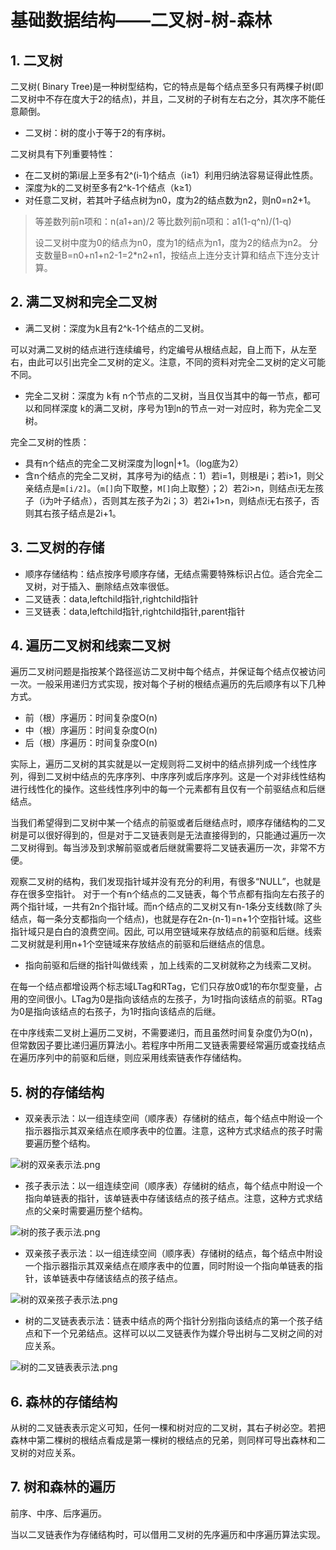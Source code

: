 # 基础数据结构——二叉树-树-森林 #

## 1. 二叉树 ##

二叉树( Binary Tree)是一种树型结构，它的特点是每个结点至多只有两棵子树(即二叉树中不存在度大于2的结点)，并且，二叉树的子树有左右之分，其次序不能任意颠倒。

* 二叉树：树的度小于等于2的有序树。

二叉树具有下列重要特性：

* 在二叉树的第i层上至多有2^(i-1)个结点（i≥1）利用归纳法容易证得此性质。
* 深度为k的二叉树至多有2^k-1个结点（k≥1）
* 对任意二叉树，若其叶子结点树为n0，度为2的结点数为n2，则n0=n2+1。

> 等差数列前n项和：n(a1+an)/2
> 等比数列前n项和：a1(1-q^n)/(1-q)
> 
> 设二叉树中度为0的结点为n0，度为1的结点为n1，度为2的结点为n2。
> 分支数量B=n0+n1+n2-1=2*n2+n1，按结点上连分支计算和结点下连分支计算。

## 2. 满二叉树和完全二叉树 ##

* 满二叉树：深度为k且有2^k-1个结点的二叉树。

可以对满二叉树的结点进行连续编号，约定编号从根结点起，自上而下，从左至右，由此可以引出完全二叉树的定义。注意，不同的资料对完全二叉树的定义可能不同。

* 完全二叉树：深度为 k有 n个节点的二叉树，当且仅当其中的每一节点，都可以和同样深度 k的满二叉树，序号为1到n的节点一对一对应时，称为完全二叉树。

完全二叉树的性质：

* 具有n个结点的完全二叉树深度为|logn|+1。（log底为2）
* 含n个结点的完全二叉树，其序号为i的结点：1）若i=1，则根是i；若i>1，则父亲结点是`m[i/2]`。（`m[]`向下取整，`M[]`向上取整）；2）若2i>n，则结点i无左孩子（i为叶子结点），否则其左孩子为2i；3）若2i+1>n，则结点i无右孩子，否则其右孩子结点是2i+1。

## 3. 二叉树的存储 ##

* 顺序存储结构：结点按序号顺序存储，无结点需要特殊标识占位。适合完全二叉树，对于插入、删除结点效率很低。
* 二叉链表：data,leftchild指针,rightchild指针
* 三叉链表：data,leftchild指针,rightchild指针,parent指针

## 4. 遍历二叉树和线索二叉树 ##

遍历二叉树问题是指按某个路径巡访二叉树中每个结点，并保证每个结点仅被访问一次。一般采用递归方式实现，按对每个子树的根结点遍历的先后顺序有以下几种方式。

* 前（根）序遍历：时间复杂度O(n)
* 中（根）序遍历：时间复杂度O(n)
* 后（根）序遍历：时间复杂度O(n)

实际上，遍历二叉树的其实就是以一定规则将二叉树中的结点排列成一个线性序列，得到二叉树中结点的先序序列、中序序列或后序序列。这是一个对非线性结构进行线性化的操作。这些线性序列中的每一个元素都有且仅有一个前驱结点和后继结点。

当我们希望得到二叉树中某一个结点的前驱或者后继结点时，顺序存储结构的二叉树是可以很好得到的，但是对于二叉链表则是无法直接得到的，只能通过遍历一次二叉树得到。每当涉及到求解前驱或者后继就需要将二叉链表遍历一次，非常不方便。

观察二叉树的结构，我们发现指针域并没有充分的利用，有很多“NULL”，也就是存在很多空指针。
对于一个有n个结点的二叉链表，每个节点都有指向左右孩子的两个指针域，一共有2n个指针域。而n个结点的二叉树又有n-1条分支线数(除了头结点，每一条分支都指向一个结点)，也就是存在2n-(n-1)=n+1个空指针域。这些指针域只是白白的浪费空间。因此, 可以用空链域来存放结点的前驱和后继。线索二叉树就是利用n+1个空链域来存放结点的前驱和后继结点的信息。

* 指向前驱和后继的指针叫做线索 ，加上线索的二叉树就称之为线索二叉树。

在每一个结点都增设两个标志域LTag和RTag，它们只存放0或1的布尔型变量，占用的空间很小。LTag为0是指向该结点的左孩子，为1时指向该结点的前驱。RTag为0是指向该结点的右孩子，为1时指向该结点的后继。

在中序线索二叉树上遍历二叉树，不需要递归，而且虽然时间复杂度仍为O(n)，但常数因子要比递归遍历算法小。若程序中所用二叉链表需要经常遍历或查找结点在遍历序列中的前驱和后继，则应采用线索链表作存储结构。

## 5. 树的存储结构 ##

* 双亲表示法：以一组连续空间（顺序表）存储树的结点，每个结点中附设一个指示器指示其双亲结点在顺序表中的位置。注意，这种方式求结点的孩子时需要遍历整个结构。

![树的双亲表示法.png](http://sweeat.me/树的双亲表示法.png)

* 孩子表示法：以一组连续空间（顺序表）存储树的结点，每个结点中附设一个指向单链表的指针，该单链表中存储该结点的孩子结点。注意，这种方式求结点的父亲时需要遍历整个结构。

![树的孩子表示法.png](http://sweeat.me/树的孩子表示法.png)

* 双亲孩子表示法：以一组连续空间（顺序表）存储树的结点，每个结点中附设一个指示器指示其双亲结点在顺序表中的位置，同时附设一个指向单链表的指针，该单链表中存储该结点的孩子结点。

![树的双亲孩子表示法.png](http://sweeat.me/树的双亲孩子表示法.png)

* 树的二叉链表表示法：链表中结点的两个指针分别指向该结点的第一个孩子结点和下一个兄弟结点。这样可以以二叉链表作为媒介导出树与二叉树之间的对应关系。

![树的二叉链表表示法.png](http://sweeat.me/树的二叉链表表示法.png)

## 6. 森林的存储结构 ##

从树的二叉链表表示定义可知，任何一棵和树对应的二叉树，其右子树必空。若把森林中第二棵树的根结点看成是第一棵树的根结点的兄弟，则同样可导出森林和二叉树的对应关系。

## 7. 树和森林的遍历 ##

前序、中序、后序遍历。

当以二叉链表作为存储结构时，可以借用二叉树的先序遍历和中序遍历算法实现。
